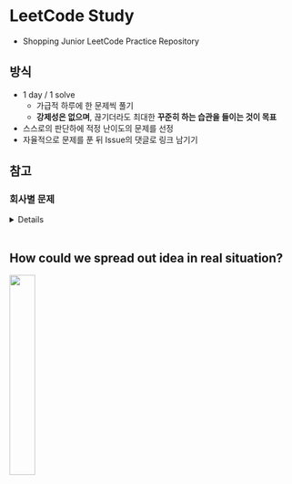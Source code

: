 # LeetCode Study
* Shopping Junior LeetCode Practice Repository

## 방식 
* 1 day / 1 solve
    * 가급적 하루에 한 문제씩 풀기
    * **강제성은 없으며**, 끊기더라도 최대한 **꾸준히 하는 습관을 들이는 것이 목표**
* 스스로의 판단하에 적정 난이도의 문제를 선정
* 자율적으로 문제를 푼 뒤 Issue의 댓글로 링크 남기기


## 참고

### 회사별 문제

<details>
 
### LinkedIn(39)
* 1 Two Sum 23.0% Easy
* 21 Merge Two Sorted Lists 35.4% Easy
* 23 Merge k Sorted Lists 23.3% Hard
* 33 Search in Rotated Sorted Array 30.2% Hard
* 34 Search for a Range 29.1% Medium
* 46 Permutations 35.7% Medium
* 47 Permutations II 28.0% Medium
* 50 Pow(x, n) 27.9% Medium
* 53 Maximum Subarray 36.6% Medium
* 56 Merge Intervals 25.3% Hard
* 57 Insert Interval 23.8% Hard
* 65 Valid Number 12.1% Hard
* 68 Text Justification 16.1% Hard
* 76 Minimum Window Substring 21.2% Hard
* 101 Symmetric Tree 33.9% Easy
* 102 Binary Tree Level Order Traversal 32.7% Easy
* 103 Binary Tree Zigzag Level Order Traversal 28.6% Medium
* 104 Maximum Depth of Binary Tree 47.8% Easy
* 127 Word Ladder 19.6% Medium
* 149 Max Points on a Line 14.2% Hard
* 150 Evaluate Reverse Polish Notation 23.5% Medium
* 152 Maximum Product Subarray 22.1% Medium
* 156 Binary Tree Upside Down 38.3% Medium
* 170 Two Sum III – Data structure design 24.0% Easy
* 173 Binary Search Tree Iterator 34.5% Medium
* 187 Repeated DNA Sequences 25.2% Medium
* 198 House Robber 34.2% Easy
* 205 Isomorphic Strings 29.5% Easy
* 236 Lowest Common Ancestor of a Binary Tree 28.8% Medium
* 238 Product of Array Except Self 42.6% Medium
* 243 Shortest Word Distance 46.3% Easy
* 244 Shortest Word Distance II 35.3% Medium
* 245 Shortest Word Distance III 46.0% Medium
* 254 Factor Combinations 34.7% Medium
* 256 Paint House 42.6% Medium
* 277 Find the Celebrity 35.1% Medium
* 297 Serialize and Deserialize Binary Tree 27.8% Hard
* 311 Sparse Matrix Multiplication 47.2% Medium
* 339 Nested List Weight Sum 54.7% Easy* 


### Google(90)
* Median of Two Sorted Arrays 18.6% Hard
* 10 Regular Expression Matching 22.0% Hard
* 17 Letter Combinations of a Phone Number 28.6% Medium
* 20 Valid Parentheses 29.3% Easy
* 22 Generate Parentheses 36.9% Medium
* 23 Merge k Sorted Lists 23.3% Hard
* 31 Next Permutation 26.5% Medium
* 42 Trapping Rain Water 32.2% Hard
* 44 Wildcard Matching 17.4% Hard
* 50 Pow(x, n) 27.9% Medium
* 54 Spiral Matrix 22.5% Medium
* 56 Merge Intervals 25.3% Hard
* 57 Insert Interval 23.8% Hard
* 66 Plus One 33.5% Easy
* 128 Longest Consecutive Sequence 32.1% Hard
* 133 Clone Graph 24.9% Medium
* 139 Word Break 25.2% Medium
* 140 Word Break II 19.7% Hard
* 146 LRU Cache 15.8% Hard
* 155 Min Stack 22.0% Easy
* 158 Read N Characters Given Read4 II – Call multiple times 23.4% Hard
* 159 Longest Substring with At Most Two Distinct Characters 34.7% Hard
* 162 Find Peak Element 33.0% Medium
* 163 Missing Ranges 29.2% Medium
* 166 Fraction to Recurring Decimal 15.1% Medium
* 173 Binary Search Tree Iterator 34.5% Medium
* 200 Number of Islands 27.6% Medium
* 208 Implement Trie (Prefix Tree) 25.3% Medium
* 212 Word Search II 19.3% Hard
* 214 Shortest Palindrome 19.7% Hard
* 218 The Skyline Problem 22.0% Hard
* 224 Basic Calculator 22.1% Hard
* 228 Summary Ranges 24.1% Medium
* 230 Kth Smallest Element in a BST 37.6% Medium
* 231 Power of Two 36.4% Easy
* 239 Sliding Window Maximum 27.3% Hard
* 240 Search a 2D Matrix II 34.4% Medium
* 246 Strobogrammatic Number 36.3% Easy
* 247 Strobogrammatic Number II 34.1% Medium
* 249 Group Shifted Strings 31.3% Easy
* 251 Flatten 2D Vector 33.8% Medium
* 253 Meeting Rooms II 34.6% Medium
* 257 Binary Tree Paths 28.4% Easy
* 259 3Sum Smaller 38.2% Medium
* 261 Graph Valid Tree 32.5% Medium
* 266 Palindrome Permutation 50.4% Easy
* 269 Alien Dictionary 22.9% Hard
* 270 Closest Binary Search Tree Value 34.3% Easy
* 271 Encode and Decode Strings 27.1% Medium
* 272 Closest Binary Search Tree Value II 33.1% Hard
* 274 H-Index 29.3% Medium
* 276 Paint Fence 30.9% Easy
* 279 Perfect Squares 32.5% Medium
* 280 Wiggle Sort 49.5% Medium
* 281 Zigzag Iterator 42.8% Medium
* 282 Expression Add Operators 24.8% Hard
* 284 Peeking Iterator 33.5% Medium
* 286 Walls and Gates 37.2% Medium
* 288 Unique Word Abbreviation 15.7% Easy
* 289 Game of Life 34.2% Medium
* 293 Flip Game 49.5% Easy
* 294 Flip Game II 41.3% Medium
* 295 Find Median from Data Stream 22.0% Hard
* 297 Serialize and Deserialize Binary Tree 27.8% Hard
* 298 Binary Tree Longest Consecutive Sequence 36.9% Medium
* 302 Smallest Rectangle Enclosing Black Pixels 39.0% Hard
* 305 Number of Islands II 34.0% Hard
* 308 Range Sum Query 2D – Mutable 21.6% Hard
* 309 Best Time to Buy and Sell Stock with Cooldown 36.6% Medium
* 310 Minimum Height Trees 26.6% Medium
* 312 Burst Balloons 36.4% Hard
* 313 Super Ugly Number 33.9% Medium
* 314 Binary Tree Vertical Order Traversal 30.3% Medium
* 315 Count of Smaller Numbers After Self 30.1% Hard
* 316 Remove Duplicate Letters 24.9% Hard
* 317 Shortest Distance from All Buildings 31.1% Hard
* 318 Maximum Product of Word Lengths 39.6% Medium
* 320 Generalized Abbreviation 40.8% Medium
* 321 Create Maximum Number 20.8% Hard
* 323 Number of Connected Components in an Undirected Graph 42.8% Medium
* 324 Wiggle Sort II 22.1% Medium
* 326 Power of Three 36.5% Easy
* 327 Count of Range Sum 25.9% Hard
* 329 Longest Increasing Path in a Matrix 31.2% Hard
* 330 Patching Array 28.9% Medium
* 331 Verify Preorder Serialization of a Binary Tree 31.7% Medium
* 332 Reconstruct Itinerary 23.8% Medium
* 336 Palindrome Pairs 19.5% Hard
* 340 Longest Substring with At Most K Distinct Characters 37.2% Hard
* 341 Flatten Nested List Iterator 19.8% Medium* 


### Uber(42)
* Two Sum 23.0% Easy
* 8 String to Integer (atoi) 13.5% Easy
* 10 Regular Expression Matching 22.0% Hard
* 13 Roman to Integer 39.2% Easy
* 17 Letter Combinations of a Phone Number 28.6% Medium
* 22 Generate Parentheses 36.9% Medium
* 23 Merge k Sorted Lists 23.3% Hard
* 24 Swap Nodes in Pairs 35.1% Easy
* 33 Search in Rotated Sorted Array 30.2% Hard
* 36 Valid Sudoku 30.5% Easy
* 37 Sudoku Solver 24.8% Hard
* 39 Combination Sum 30.9% Medium
* 49 Group Anagrams 27.4% Medium
* 54 Spiral Matrix 22.5% Medium
* 76 Minimum Window Substring 21.2% Hard
* 78 Subsets 31.3% Medium
* 91 Decode Ways 17.5% Medium
* 104 Maximum Depth of Binary Tree 47.8% Easy
* 121 Best Time to Buy and Sell Stock 36.0% Easy
* 125 Valid Palindrome 23.8% Easy
* 133 Clone Graph 24.9% Medium
* 138 Copy List with Random Pointer 26.1% Hard
* 139 Word Break 25.2% Medium
* 140 Word Break II 19.7% Hard
* 146 LRU Cache 15.8% Hard
* 155 Min Stack 22.0% Easy
* 161 One Edit Distance 28.4% Medium
* 171 Excel Sheet Column Number 41.5% Easy
* 186 Reverse Words in a String II 29.1% Medium
* 202 Happy Number 36.5% Easy
* 206 Reverse Linked List 39.4% Easy
* 208 Implement Trie (Prefix Tree) 25.3% Medium
* 230 Kth Smallest Element in a BST 37.6% Medium
* 242 Valid Anagram 41.7% Easy
* 249 Group Shifted Strings 31.3% Easy
* 254 Factor Combinations 34.7% Medium
* 262 Trips and Users 16.1% Hard
* 266 Palindrome Permutation 50.4% Easy
* 290 Word Pattern 29.0% Easy
* 291 Word Pattern II 34.8% Hard
* 297 Serialize and Deserialize Binary Tree 27.8% Har
* 337 House Robber III 37.0% Medium* 


### Airbnb(20)
* 1 Two Sum 23.0% Easy
* 2 Add Two Numbers 23.0% Medium
* 10 Regular Expression Matching 22.0% Hard
* 20 Valid Parentheses 29.3% Easy
* 23 Merge k Sorted Lists 23.3% Hard
* 68 Text Justification 16.1% Hard
* 108 Convert Sorted Array to Binary Search Tree 37.2% Medium
* 136 Single Number 49.6% Medium
* 160 Intersection of Two Linked Lists 30.2% Easy
* 190 Reverse Bits 29.3% Easy
* 198 House Robber 34.2% Easy
* 202 Happy Number 36.5% Easy
* 212 Word Search II 19.3% Hard
* 217 Contains Duplicate 41.1% Easy
* 219 Contains Duplicate II 29.9% Easy
* 220 Contains Duplicate III 18.5% Medium
* 221 Maximal Square 23.5% Medium
* 251 Flatten 2D Vector 33.8% Medium
* 269 Alien Dictionary 22.9% Hard
* 336 Palindrome Pairs 19.5% Hard* 


### Facebook(79)
* Two Sum 23.0% Easy
* 10 Regular Expression Matching 22.0% Hard
* 13 Roman to Integer 39.2% Easy
* 15 3Sum 18.8% Medium
* 17 Letter Combinations of a Phone Number 28.6% Medium
* 20 Valid Parentheses 29.3% Easy
* 23 Merge k Sorted Lists 23.3% Hard
* 25 Reverse Nodes in k-Group 27.5% Hard
* 26 Remove Duplicates from Sorted Array 33.4% Easy
* 28 Implement strStr() 24.8% Easy
* 33 Search in Rotated Sorted Array 30.2% Hard
* 38 Count and Say 28.9% Easy
* 43 Multiply Strings 23.4% Medium
* 44 Wildcard Matching 17.4% Hard
* 49 Group Anagrams 27.4% Medium
* 50 Pow(x, n) 27.9% Medium
* 56 Merge Intervals 25.3% Hard
* 57 Insert Interval 23.8% Hard
* 67 Add Binary 27.4% Easy
* 69 Sqrt(x) 25.2% Medium
* 71 Simplify Path 21.9% Medium
* 75 Sort Colors 34.7% Medium
* 76 Minimum Window Substring 21.2% Hard
* 78 Subsets 31.3% Medium
* 79 Word Search 22.9% Medium
* 80 Remove Duplicates from Sorted Array II 32.7% Medium
* 85 Maximal Rectangle 23.4% Hard
* 88 Merge Sorted Array 30.0% Easy
* 90 Subsets II 30.5% Medium
* 91 Decode Ways 17.5% Medium
* 98 Validate Binary Search Tree 20.9% Medium
* 102 Binary Tree Level Order Traversal 32.7% Easy
* 117 Populating Next Right Pointers in Each Node II 32.8% Hard
* 121 Best Time to Buy and Sell Stock 36.0% Easy
* 125 Valid Palindrome 23.8% Easy
* 127 Word Ladder 19.6% Medium
* 128 Longest Consecutive Sequence 32.1% Hard
* 133 Clone Graph 24.9% Medium
* 139 Word Break 25.2% Medium
* 146 LRU Cache 15.8% Hard
* 157 Read N Characters Given Read4 29.5% Easy
* 158 Read N Characters Given Read4 II – Call multiple times 23.4% Hard
* 161 One Edit Distance 28.4% Medium
* 168 Excel Sheet Column Title 21.6% Easy
* 173 Binary Search Tree Iterator 34.5% Medium
* 200 Number of Islands 27.6% Medium
* 206 Reverse Linked List 39.4% Easy
* 208 Implement Trie (Prefix Tree) 25.3% Medium
* 209 Minimum Size Subarray Sum 26.8% Medium
* 210 Course Schedule II 21.0% Medium
* 211 Add and Search Word – Data structure design 20.2% Medium
* 215 Kth Largest Element in an Array 33.1% Medium
* 218 The Skyline Problem 22.0% Hard
* 221 Maximal Square 23.5% Medium
* 234 Palindrome Linked List 28.0% Easy
* 235 Lowest Common Ancestor of a Binary Search Tree 37.7% Easy
* 236 Lowest Common Ancestor of a Binary Tree 28.8% Medium
* 238 Product of Array Except Self 42.6% Medium
* 252 Meeting Rooms 41.6% Easy
* 253 Meeting Rooms II 34.6% Medium
* 257 Binary Tree Paths 28.4% Easy
* 261 Graph Valid Tree 32.5% Medium
* 265 Paint House II 35.6% Hard
* 269 Alien Dictionary 22.9% Hard
* 273 Integer to English Words 18.7% Hard
* 274 H-Index 29.3% Medium
* 275 H-Index II 32.5% Medium
* 277 Find the Celebrity 35.1% Medium
* 278 First Bad Version 22.4% Easy
* 282 Expression Add Operators 24.8% Hard
* 283 Move Zeroes 44.0% Easy
* 285 Inorder Successor in BST 35.6% Medium
* 286 Walls and Gates 37.2% Medium
* 297 Serialize and Deserialize Binary Tree 27.8% Hard
* 301 Remove Invalid Parentheses 31.9% Hard
* 311 Sparse Matrix Multiplication 47.2% Medium
* 314 Binary Tree Vertical Order Traversal 30.3% Medium
* 325 Maximum Size Subarray Sum Equals k 39.9% Easy
* 334 Increasing Triplet Subsequence 33.2% Medium* 


### Twitter(21)
* Regular Expression Matching 22.0% Hard
* 12 Integer to Roman 38.8% Medium
* 20 Valid Parentheses 29.3% Easy
* 23 Merge k Sorted Lists 23.3% Hard
* 42 Trapping Rain Water 32.2% Hard
* 43 Multiply Strings 23.4% Medium
* 56 Merge Intervals 25.3% Hard
* 60 Permutation Sequence 25.1% Medium
* 118 Pascal’s Triangle 33.3% Easy
* 140 Word Break II 19.7% Hard
* 146 LRU Cache 15.8% Hard
* 149 Max Points on a Line 14.2% Hard
* 161 One Edit Distance 28.4% Medium
* 202 Happy Number 36.5% Easy
* 206 Reverse Linked List 39.4% Easy
* 208 Implement Trie (Prefix Tree) 25.3% Medium
* 218 The Skyline Problem 22.0% Hard
* 235 Lowest Common Ancestor of a Binary Search Tree 37.7% Easy
* 251 Flatten 2D Vector 33.8% Medium
* 269 Alien Dictionary 22.9% Hard
* 296 Best Meeting Point 46.7% Hard* 


### Zenefit(21)
* 4 Median of Two Sorted Arrays 18.6% Hard
* 20 Valid Parentheses 29.3% Easy
* 22 Generate Parentheses 36.9% Medium
* 42 Trapping Rain Water 32.2% Hard
* 52 N-Queens II 39.2% Hard
* 109 Convert Sorted List to Binary Search Tree 30.4% Medium
* 125 Valid Palindrome 23.8% Easy
* 146 LRU Cache 15.8% Hard
* 155 Min Stack 22.0% Easy
* 168 Excel Sheet Column Title 21.6% Easy
* 169 Majority Element 41.1% Easy
* 200 Number of Islands 27.6% Medium
* 206 Reverse Linked List 39.4% Easy
* 207 Course Schedule 26.8% Medium
* 210 Course Schedule II 21.0% Medium
* 229 Majority Element II 25.6% Medium
* 239 Sliding Window Maximum 27.3% Hard
* 251 Flatten 2D Vector 33.8% Medium
* 255 Verify Preorder Sequence in Binary Search Tree 37.1% Medium
* 261 Graph Valid Tree 32.5% Medium
* 317 Shortest Distance from All Buildings 31.1% Hard


### Amazon(41)
*  1 Two Sum 23.0% Easy
* 2 Add Two Numbers 23.0% Medium
* 3 Longest Substring Without Repeating Characters 21.9% Medium
* 5 Longest Palindromic Substring 23.0% Medium
* 8 String to Integer (atoi) 13.5% Easy
* 15 3Sum 18.8% Medium
* 17 Letter Combinations of a Phone Number 28.6% Medium
* 20 Valid Parentheses 29.3% Easy
* 21 Merge Two Sorted Lists 35.4% Easy
* 23 Merge k Sorted Lists 23.3% Hard
* 42 Trapping Rain Water 32.2% Hard
* 48 Rotate Image 34.6% Medium
* 49 Group Anagrams 27.4% Medium
* 78 Subsets 31.3% Medium
* 89 Gray Code 36.3% Medium
* 98 Validate Binary Search Tree 20.9% Medium
* 102 Binary Tree Level Order Traversal 32.7% Easy
* 121 Best Time to Buy and Sell Stock 36.0% Easy
* 126 Word Ladder II 13.6% Hard
* 127 Word Ladder 19.6% Medium
* 138 Copy List with Random Pointer 26.1% Hard
* 139 Word Break 25.2% Medium
* 141 Linked List Cycle 37.0% Medium
* 146 LRU Cache 15.8% Hard
* 155 Min Stack 22.0% Easy
* 160 Intersection of Two Linked Lists 30.2% Easy
* 167 Two Sum II – Input array is sorted 47.8% Medium
* 186 Reverse Words in a String II 29.1% Medium
* 199 Binary Tree Right Side View 34.3% Medium
* 200 Number of Islands 27.6% Medium
* 204 Count Primes 24.2% Easy
* 206 Reverse Linked List 39.4% Easy
* 215 Kth Largest Element in an Array 33.1% Medium
* 234 Palindrome Linked List 28.0% Easy
* 235 Lowest Common Ancestor of a Binary Search Tree 37.7% Easy
* 236 Lowest Common Ancestor of a Binary Tree 28.8% Medium
* 238 Product of Array Except Self 42.6% Medium
* 239 Sliding Window Maximum 27.3% Hard
* 240 Search a 2D Matrix II 34.4% Medium
* 242 Valid Anagram 41.7% Easy
* 297 Serialize and Deserialize Binary Tree 27.8% Hard


### Microsoft(77)
* 1 Two Sum 23.0% Easy
* 2 Add Two Numbers 23.0% Medium
* 4 Median of Two Sorted Arrays 18.6% Hard
* 5 Longest Palindromic Substring 23.0% Medium
* 8 String to Integer (atoi) 13.5% Easy
* 13 Roman to Integer 39.2% Easy
* 15 3Sum 18.8% Medium
* 20 Valid Parentheses 29.3% Easy
* 21 Merge Two Sorted Lists 35.4% Easy
* 23 Merge k Sorted Lists 23.3% Hard
* 24 Swap Nodes in Pairs 35.1% Easy
* 25 Reverse Nodes in k-Group 27.5% Hard
* 26 Remove Duplicates from Sorted Array 33.4% Easy
* 28 Implement strStr() 24.8% Easy
* 33 Search in Rotated Sorted Array 30.2% Hard
* 46 Permutations 35.7% Medium
* 47 Permutations II 28.0% Medium
* 48 Rotate Image 34.6% Medium
* 53 Maximum Subarray 36.6% Medium
* 54 Spiral Matrix 22.5% Medium
* 55 Jump Game 28.2% Medium
* 56 Merge Intervals 25.3% Hard
* 71 Simplify Path 21.9% Medium
* 73 Set Matrix Zeroes 33.4% Medium
* 75 Sort Colors 34.7% Medium
* 79 Word Search 22.9% Medium
* 88 Merge Sorted Array 30.0% Easy
* 91 Decode Ways 17.5% Medium
* 94 Binary Tree Inorder Traversal 39.6% Medium
* 98 Validate Binary Search Tree 20.9% Medium
* 101 Symmetric Tree 33.9% Easy
* 102 Binary Tree Level Order Traversal 32.7% Easy
* 103 Binary Tree Zigzag Level Order Traversal 28.6% Medium
* 106 Construct Binary Tree from Inorder and Postorder Traversal 29.0% Medium
* 112 Path Sum 31.3% Easy
* 114 Flatten Binary Tree to Linked List 31.0% Medium
* 116 Populating Next Right Pointers in Each Node 36.5% Medium
* 117 Populating Next Right Pointers in Each Node II 32.8% Hard
* 121 Best Time to Buy and Sell Stock 36.0% Easy
* 124 Binary Tree Maximum Path Sum 23.3% Hard
* 125 Valid Palindrome 23.8% Easy
* 138 Copy List with Random Pointer 26.1% Hard
* 141 Linked List Cycle 37.0% Medium
* 146 LRU Cache 15.8% Hard
* 151 Reverse Words in a String 15.7% Medium
* 153 Find Minimum in Rotated Sorted Array 36.1% Medium
* 160 Intersection of Two Linked Lists 30.2% Easy
* 162 Find Peak Element 33.0% Medium
* 165 Compare Version Numbers 17.4% Easy
* 168 Excel Sheet Column Title 21.6% Easy
* 171 Excel Sheet Column Number 41.5% Easy
* 173 Binary Search Tree Iterator 34.5% Medium
* 174 Dungeon Game 20.8% Hard
* 186 Reverse Words in a String II 29.1% Medium
* 189 Rotate Array 21.1% Easy
* 191 Number of 1 Bits 37.5% Easy
* 200 Number of Islands 27.6% Medium
* 204 Count Primes 24.2% Easy
* 206 Reverse Linked List 39.4% Easy
* 208 Implement Trie (Prefix Tree) 25.3% Medium
* 212 Word Search II 19.3% Hard
* 213 House Robber II 30.5% Medium
* 215 Kth Largest Element in an Array 33.1% Medium
* 218 The Skyline Problem 22.0% Hard
* 232 Implement Queue using Stacks 33.9% Easy
* 235 Lowest Common Ancestor of a Binary Search Tree 37.7% Easy
* 236 Lowest Common Ancestor of a Binary Tree 28.8% Medium
* 237 Delete Node in a Linked List 43.7% Easy
* 238 Product of Array Except Self 42.6% Medium
* 258 Add Digits 48.4% Easy
* 268 Missing Number 40.0% Medium
* 270 Closest Binary Search Tree Value 34.3% Easy
* 273 Integer to English Words 18.7% Hard
* 285 Inorder Successor in BST 35.6% Medium
* 297 Serialize and Deserialize Binary Tree 27.8% Hard
* 300 Longest Increasing Subsequence 34.2% Medium
* 333 Largest BST Subtree 26.5% Medium* 


### Snapchat(15)
* 36 Valid Sudoku 30.5% Easy
* 39 Combination Sum 30.9% Medium
* 44 Wildcard Matching 17.4% Hard
* 96 Unique Binary Search Trees 37.4% Medium
* 127 Word Ladder 19.6% Medium
* 140 Word Break II 19.7% Hard
* 146 LRU Cache 15.8% Hard
* 151 Reverse Words in a String 15.7% Medium
* 155 Min Stack 22.0% Easy
* 161 One Edit Distance 28.4% Medium
* 206 Reverse Linked List 39.4% Easy
* 269 Alien Dictionary 22.9% Hard
* 270 Closest Binary Search Tree Value 34.3% Easy
* 289 Game of Life 34.2% Medium
* 314 Binary Tree Vertical Order Traversal 30.3% Medium* 


### Apple(28)
*  1 Two Sum 23.0% Easy
* 4 Median of Two Sorted Arrays 18.6% Hard
* 7 Reverse Integer 23.6% Easy
* 21 Merge Two Sorted Lists 35.4% Easy
* 28 Implement strStr() 24.8% Easy
* 36 Valid Sudoku 30.5% Easy
* 42 Trapping Rain Water 32.2% Hard
* 48 Rotate Image 34.6% Medium
* 69 Sqrt(x) 25.2% Medium
* 70 Climbing Stairs 36.7% Easy
* 102 Binary Tree Level Order Traversal 32.7% Easy
* 104 Maximum Depth of Binary Tree 47.8% Easy
* 118 Pascal’s Triangle 33.3% Easy
* 149 Max Points on a Line 14.2% Hard
* 151 Reverse Words in a String 15.7% Medium
* 165 Compare Version Numbers 17.4% Easy
* 190 Reverse Bits 29.3% Easy
* 191 Number of 1 Bits 37.5% Easy
* 206 Reverse Linked List 39.4% Easy
* 207 Course Schedule 26.8% Medium
* 215 Kth Largest Element in an Array 33.1% Medium
* 221 Maximal Square 23.5% Medium
* 236 Lowest Common Ancestor of a Binary Tree 28.8% Medium
* 237 Delete Node in a Linked List 43.7% Easy
* 238 Product of Array Except Self 42.6% Medium
* 240 Search a 2D Matrix II 34.4% Medium
* 257 Binary Tree Paths 28.4% Easy
* 284 Peeking Iterator 33.5% Medium* 


### Yahoo(11)
* 1 Two Sum 23.0% Easy
* 4 Median of Two Sorted Arrays 18.6% Hard
* 13 Roman to Integer 39.2% Easy
* 104 Maximum Depth of Binary Tree 47.8% Easy
* 139 Word Break 25.2% Medium
* 141 Linked List Cycle 37.0% Medium
* 146 LRU Cache 15.8% Hard
* 206 Reverse Linked List 39.4% Easy
* 217 Contains Duplicate 41.1% Easy
* 284 Peeking Iterator 33.5% Medium
* 297 Serialize and Deserialize Binary Tree 27.8% Hard* 


### Dropbox(7)
* 1 Two Sum 23.0% Easy
* 4 Median of Two Sorted Arrays 18.6% Hard
* 17 Letter Combinations of a Phone Number 28.6% Medium
* 140 Word Break II 19.7% Hard
* 289 Game of Life 34.2% Medium
* 290 Word Pattern 29.0% Easy
* 291 Word Pattern II 34.8% Hard* 


### Bloomberg(57)
* 1 Two Sum 23.0% Easy
* 2 Add Two Numbers 23.0% Medium
* 3 Longest Substring Without Repeating Characters 21.9% Medium
* 5 Longest Palindromic Substring 23.0% Medium
* 7 Reverse Integer 23.6% Easy
* 8 String to Integer (atoi) 13.5% Easy
* 11 Container With Most Water 34.5% Medium
* 13 Roman to Integer 39.2% Easy
* 15 3Sum 18.8% Medium
* 16 3Sum Closest 29.0% Medium
* 20 Valid Parentheses 29.3% Easy
* 24 Swap Nodes in Pairs 35.1% Easy
* 26 Remove Duplicates from Sorted Array 33.4% Easy
* 33 Search in Rotated Sorted Array 30.2% Hard
* 42 Trapping Rain Water 32.2% Hard
* 49 Group Anagrams 27.4% Medium
* 50 Pow(x, n) 27.9% Medium
* 53 Maximum Subarray 36.6% Medium
* 56 Merge Intervals 25.3% Hard
* 62 Unique Paths 36.2% Medium
* 63 Unique Paths II 29.3% Medium
* 69 Sqrt(x) 25.2% Medium
* 79 Word Search 22.9% Medium
* 88 Merge Sorted Array 30.0% Easy
* 98 Validate Binary Search Tree 20.9% Medium
* 100 Same Tree 43.2% Easy
* 101 Symmetric Tree 33.9% Easy
* 102 Binary Tree Level Order Traversal 32.7% Easy
* 103 Binary Tree Zigzag Level Order Traversal 28.6% Medium
* 105 Construct Binary Tree from Preorder and Inorder Traversal 28.6% Medium
* 110 Balanced Binary Tree 34.0% Easy
* 113 Path Sum II 28.2% Medium
* 117 Populating Next Right Pointers in Each Node II 32.8% Hard
* 121 Best Time to Buy and Sell Stock 36.0% Easy
* 122 Best Time to Buy and Sell Stock II 42.2% Medium
* 131 Palindrome Partitioning 27.6% Medium
* 138 Copy List with Random Pointer 26.1% Hard
* 139 Word Break 25.2% Medium
* 141 Linked List Cycle 37.0% Medium
* 146 LRU Cache 15.8% Hard
* 151 Reverse Words in a String 15.7% Medium
* 155 Min Stack 22.0% Easy
* 158 Read N Characters Given Read4 II – Call multiple times 23.4% Hard
* 160 Intersection of Two Linked Lists 30.2% Easy
* 172 Factorial Trailing Zeroes 32.7% Easy
* 189 Rotate Array 21.1% Easy
* 206 Reverse Linked List 39.4% Easy
* 208 Implement Trie (Prefix Tree) 25.3% Medium
* 215 Kth Largest Element in an Array 33.1% Medium
* 225 Implement Stack using Queues 30.5% Easy
* 230 Kth Smallest Element in a BST 37.6% Medium
* 232 Implement Queue using Stacks 33.9% Easy
* 268 Missing Number 40.0% Medium
* 274 H-Index 29.3% Medium
* 283 Move Zeroes 44.0% Easy
* 287 Find the Duplicate Number 38.5% Hard
* 297 Serialize and Deserialize Binary Tree 27.8% Hard* 


### Yelp(12)
*  1 Two Sum 23.0% Easy
* 3 Longest Substring Without Repeating Characters 21.9% Medium
* 14 Longest Common Prefix 28.1% Easy
* 49 Group Anagrams 27.4% Medium
* 56 Merge Intervals 25.3% Hard
* 126 Word Ladder II 13.6% Hard
* 127 Word Ladder 19.6% Medium
* 151 Reverse Words in a String 15.7% Medium
* 206 Reverse Linked List 39.4% Easy
* 207 Course Schedule 26.8% Medium
* 218 The Skyline Problem 22.0% Hard
* 242 Valid Anagram 41.7% Easy* 


### Palantir(7)
* 136 Single Number 49.6% Medium
* 146 LRU Cache 15.8% Hard
* 217 Contains Duplicate 41.1% Easy
* 219 Contains Duplicate II 29.9% Easy
* 220 Contains Duplicate III 18.5% Medium
* 303 Range Sum Query – Immutable 24.4% Easy
* 325 Maximum Size Subarray Sum Equals k 39.9% Easy* 


### Adobe(12)
* 1 Two Sum 23.0% Easy
* 2 Add Two Numbers 23.0% Medium
* 3 Longest Substring Without Repeating Characters 21.9% Medium
* 4 Median of Two Sorted Arrays 18.6% Hard
* 15 3Sum 18.8% Medium
* 70 Climbing Stairs 36.7% Easy
* 169 Majority Element 41.1% Easy
* 195 Tenth Line 32.4% Easy
* 206 Reverse Linked List 39.4% Easy
* 237 Delete Node in a Linked List 43.7% Easy
* 258 Add Digits 48.4% Easy
* 292 Nim Game 52.7% Easy
</details>

<br>

## How could we spread out idea in real situation?
<a href="https://youtu.be/mjZpZ_wcYFg" >
   <img src="https://user-images.githubusercontent.com/20942871/109521261-78103580-7af0-11eb-9c43-92668c1bd1a2.png" width="30%" />
</a>
